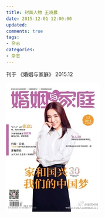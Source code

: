 ```yaml
---
title: 封面人物 王晓晨
date: 2015-12-01 12:00:00
updated:
comments: true
tags:
- 杂志
categories:
- 杂志
---
```


刊于 《婚姻与家庭》 2015.12

<!--more-->

![](/img/magazine/010/016-000.jpeg)
